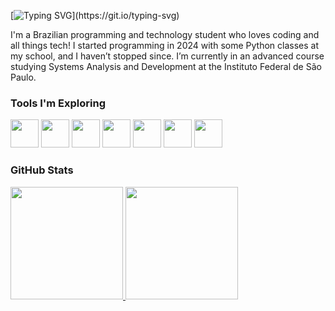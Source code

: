 [![Typing SVG](https://readme-typing-svg.demolab.com?font=&weight=900&letterSpacing=0.2rem&pause=1000&color=7200D8&width=435&lines=Hey%2C+my+name+is+Paulo+Adriani!;Welcome+to+my+profile!)](https://git.io/typing-svg)

I'm a Brazilian programming and technology student who loves coding and all things tech! I started programming in 2024 with some Python classes at my school, and I haven’t stopped since.
I’m currently in an advanced course studying Systems Analysis and Development at the Instituto Federal de São Paulo.

### Tools I'm Exploring
<div>
  <img height="45em" src="https://cdn.jsdelivr.net/gh/devicons/devicon@latest/icons/csharp/csharp-original.svg" />
  <img height="45em" src="https://cdn.jsdelivr.net/gh/devicons/devicon@latest/icons/c/c-original.svg">
  <img height="45em" src="https://cdn.jsdelivr.net/gh/devicons/devicon@latest/icons/mysql/mysql-original.svg">
  <img height="45em" src="https://cdn.jsdelivr.net/gh/devicons/devicon@latest/icons/html5/html5-original.svg">
  <img height="45em" src="https://cdn.jsdelivr.net/gh/devicons/devicon@latest/icons/css3/css3-original.svg">
  <img height="45em" src="https://cdn.jsdelivr.net/gh/devicons/devicon@latest/icons/javascript/javascript-original.svg">
  <img height="45em" src="https://cdn.jsdelivr.net/gh/devicons/devicon@latest/icons/git/git-original.svg" />
</div>

### GitHub Stats
<div>
  <a href="https://github.com/pauloAdriani01">
  <img height="180em" src="https://github-readme-stats.vercel.app/api?username=pauloAdriani01&show_icons=true&theme=tokyonight">
  <img height="180em" src="https://github-readme-stats.vercel.app/api/top-langs/?username=pauloAdriani01&layout=compact&theme=tokyonight">
  </a>
</div>
